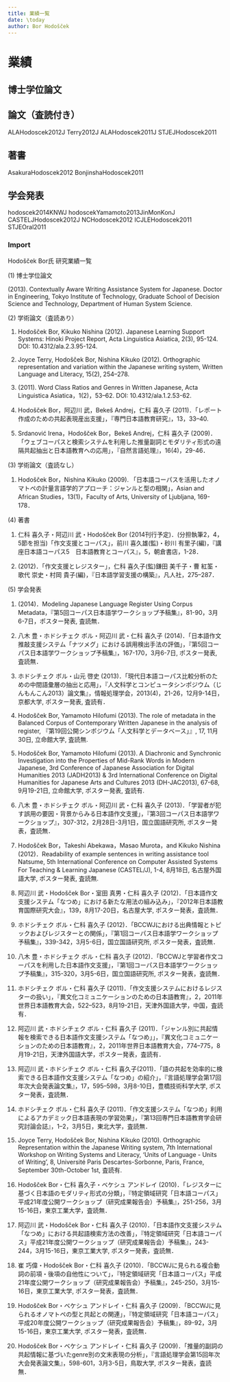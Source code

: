 ```yaml
---
title: 業績一覧
date: \today
author: Bor Hodošček
---
```


# 業績

## 博士学位論文



## 論文（査読付き）

ALAHodoscek2012J
Terry2012J
ALAHodoscek2011J
STJEJHodoscek2011


## 著書

AsakuraHodoscek2012
BonjinshaHodoscek2011

## 学会発表

hodoscek2014KNWJ
hodoscekYamamoto2013JinMonKonJ
CASTELJHodoscek2012J
NCHodoscek2012
ICJLEHodoscek2011
STJEOral2011


### Import

Hodošček Bor氏 研究業績一覧


(1) 博士学位論文

(2013). Contextually Aware Writing Assistance System for Japanese. Doctor in Engineering, Tokyo Institute of Technology, Graduate School of Decision Science and Technology, Department of Human System Science.

(2) 学術論文（査読あり）

1.	Hodošček Bor, Kikuko Nishina (2012). Japanese Learning Support Systems: Hinoki Project Report, Acta Linguistica Asiatica, 2(3), 95-124. DOI: 10.4312/ala.2.3.95-124.

2.	Joyce Terry, Hodošček Bor, Nishina Kikuko (2012). Orthographic representation and variation within the Japanese writing system, Written Language and Literacy, 15(2), 254–278.

3.	(2011). Word Class Ratios and Genres in Written Japanese, Acta Linguistica Asiatica，1(2)，53–62. DOI: 10.4312/ala.1.2.53-62.

4.	Hodošček Bor，阿辺川 武，Bekeš Andrej，仁科 喜久子 (2011)．「レポート作成のための共起表現産出支援」，『専門日本語教育研究』，13，33–40.

5.	Srdanović Irena，Hodošček Bor，Bekeš Andrej，仁科 喜久子 (2009)．「ウェブコーパスと検索システムを利用した推量副詞とモダリティ形式の遠隔共起抽出と日本語教育への応用」，『自然言語処理』，16(4)，29-46．

(3) 学術論文（査読なし）

1.	Hodošček Bor，Nishina Kikuko (2009). 「日本語コーパスを活用したオノマトペの計量言語学的アプローチ：ジャンルと型の相関」，Asian and African Studies，13(1)，Faculty of Arts, University of Ljubljana, 169-178．

(4) 著書

1.	仁科 喜久子・阿辺川 武・Hodošček Bor (2014刊行予定)．(分担執筆2，4，5節を担当)「作文支援とコーパス」，前川 喜久雄(監)・砂川 有里子(編)，『講座日本語コーパス5　日本語教育とコーパス』，5，朝倉書店，1-28．

2.	(2012)．「作文支援とレジスター」，仁科 喜久子(監)鎌田 美千子・曹 紅筌・歌代 崇史・村岡 貴子(編)，『日本語学習支援の構築』，凡人社，275–287．

(5) 学会発表

1.	(2014)．Modeling Japanese Language Register Using Corpus Metadata，『第5回コーパス日本語学ワークショップ予稿集』，81-90，3月6-7日，ポスター発表, 査読無．

2.	八木 豊・ホドシチェク ボル・阿辺川 武・仁科 喜久子 (2014)．「日本語作文推敲支援システム「ナツメグ」における誤用検出手法の評価」，『第5回コーパス日本語学ワークショップ予稿集』，167-170，3月6-7日, ポスター発表, 査読無．

3.	ホドシチェク ボル・山元 啓史 (2013)．「現代日本語コーパス比較分析のための中間語彙層の抽出と応用」，『人文科学とコンピュータシンポジウム（じんもんこん2013）論文集』，情報処理学会，2013(4)，21-26，12月9-14日，京都大学, ポスター発表, 査読有．

4.	Hodošček Bor, Yamamoto Hilofumi (2013). The role of metadata in the Balanced Corpus of Contemporary Written Japanese in the analysis of register, 『第19回公開シンポジウム「人文科学とデータベース」』, 17, 11月30日, 立命館大学, 査読無.

5.	Hodošček Bor, Yamamoto Hilofumi (2013). A Diachronic and Synchronic Investigation into the Properties of Mid-Rank Words in Modern Japanese, 3rd Conference of Japanese Association for Digital Humanities 2013 (JADH2013) & 3rd International Conference on Digital Humanities for Japanese Arts and Cultures 2013 (DH-JAC2013), 67-68, 9月19-21日, 立命館大学, ポスター発表, 査読有.

6.	八木 豊・ホドシチェク ボル・阿辺川 武・仁科 喜久子 (2013)．「学習者が犯す誤用の要因・背景からみる日本語作文支援」，『第3回コーパス日本語学ワークショップ』，307-312，2月28日-3月1日，国立国語研究所, ポスター発表，査読無．

7.	Hodošček Bor，Takeshi Abekawa，Masao Murota，and Kikuko Nishina (2012)．Readability of example sentences in writing assistance tool Natsume, 5th International Conference on Computer Assisted Systems For Teaching & Learning Japanese (CASTEL/J), 1-4, 8月18日, 名古屋外国語大学, ポスター発表, 査読無.

8.	阿辺川 武・Hodošček Bor・室田 真男・仁科 喜久子 (2012)．「日本語作文支援システム「なつめ」における新たな用法の組み込み」，『2012年日本語教育国際研究大会』，139，8月17-20日，名古屋大学, ポスター発表，査読無．

9.	ホドシチェク ボル・仁科 喜久子 (2012)．「BCCWJにおける出典情報とトピックおよびレジスターとの関係」，『第1回コーパス日本語学ワークショップ予稿集』，339-342，3月5-6日，国立国語研究所, ポスター発表，査読無．

10.	八木 豊・ホドシチェク ボル・仁科 喜久子 (2012)．「BCCWJと学習者作文コーパスを利用した日本語作文支援」，『第1回コーパス日本語学ワークショップ予稿集』，315-320，3月5-6日，国立国語研究所, ポスター発表，査読無．

11.	ホドシチェク ボル・仁科 喜久子 (2011)．「作文支援システムにおけるレジスターの扱い」，『異文化コミュニケーションのための日本語教育』，2，2011年世界日本語教育大会，522–523，8月19-21日，天津外国語大学，中国，査読有．

12.	阿辺川 武・ホドシチェク ボル・仁科 喜久子 (2011)．「ジャンル別に共起情報を検索できる日本語作文支援システム「なつめ」」，『異文化コミュニケーションのための日本語教育』，2，2011年世界日本語教育大会，774–775，8月19-21日，天津外国語大学，ポスター発表，査読有．

13.	阿辺川 武・ホドシチェク ボル・仁科 喜久子(2011)．「語の共起を効率的に検索できる日本語作文支援システム「なつめ」の紹介」，『言語処理学会第17回年次大会発表論文集』，17，595–598，3月8-10日，豊橋技術科学大学, ポスター発表，査読無．

14.	ホドシチェク ボル・仁科 喜久子 (2011)．「作文支援システム「なつめ」利用によるアカデミック日本語表現の学習効果」，『第13回専門日本語教育学会研究討論会誌』，1–2，3月5日，東北大学，査読無．

15.	Joyce Terry, Hodošček Bor, Nishina Kikuko (2010). Orthographic Representation within the Japanese Writing system, 7th International Workshop on Writing Systems and Literacy, ‘Units of Language - Units of Writing’, 8, Université Paris Descartes-Sorbonne, Paris, France, September 30th-October 1st, 査読有.

16.	Hodošček Bor・仁科 喜久子・ベケシュ アンドレイ (2010)．「レジスターに基づく日本語のモダリティ形式の分類」，『特定領域研究「日本語コーパス」平成21年度公開ワークショップ（研究成果報告会）予稿集』，251-256，3月15-16日，東京工業大学，査読無．

17.	阿辺川 武・Hodošček Bor・仁科 喜久子 (2010)．「日本語作文支援システム「なつめ」における共起語検索方法の改善」，『特定領域研究「日本語コーパス」平成21年度公開ワークショップ（研究成果報告会）予稿集』，243-244，3月15-16日，東京工業大学, ポスター発表，査読無．

18.	崔 巧偉・Hodošček Bor・仁科 喜久子 (2010)．「BCCWJに見られる複合動詞の前項・後項の自他性について」，『特定領域研究「日本語コーパス」平成21年度公開ワークショップ（研究成果報告会）予稿集』，245-250，3月15-16日，東京工業大学, ポスター発表，査読無．

19.	Hodošček Bor・ベケシュ アンドレイ・仁科 喜久子 (2009)．「BCCWJに見られるオノマトペの型と共起との関連」，『特定領域研究「日本語コーパス」平成20年度公開ワークショップ（研究成果報告会）予稿集』，89-92，3月15-16日，東京工業大学, ポスター発表，査読無．

20.	Hodošček Bor・ベケシュ アンドレイ・仁科 喜久子 (2009)．「推量的副詞の共起情報に基づいたgenre別の文末表現の分析」，『言語処理学会第15回年次大会発表論文集』，598-601，3月3-5日，鳥取大学, ポスター発表，査読無．
